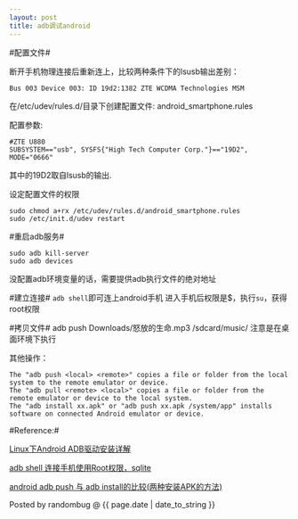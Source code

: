 ```yaml
---
layout: post
title: adb调试android
---
```


#配置文件#

断开手机物理连接后重新连上，比较两种条件下的lsusb输出差别：

	Bus 003 Device 003: ID 19d2:1382 ZTE WCDMA Technologies MSM

在\/etc\/udev\/rules.d\/目录下创建配置文件: android\_smartphone.rules

配置参数:

	#ZTE U880
	SUBSYSTEM=="usb", SYSFS{"High Tech Computer Corp."}=="19D2", MODE="0666"

其中的19D2取自lsusb的输出.

设定配置文件的权限

	sudo chmod a+rx /etc/udev/rules.d/android_smartphone.rules
	sudo /etc/init.d/udev restart

#重启adb服务#

	sudo adb kill-server
	sudo adb devices
没配置adb环境变量的话，需要提供adb执行文件的绝对地址


#建立连接#
`adb shell`即可连上android手机
进入手机后权限是$，执行`su`，获得root权限

#拷贝文件#
	adb push Downloads/怒放的生命.mp3 /sdcard/music/
注意是在桌面环境下执行

其他操作：

	The "adb push <local> <remote>" copies a file or folder from the local system to the remote emulator or device.    
	The "adb pull <remote> <local>" copies a file or folder from the remote emulator or device to the local system.    
	The "adb install xx.apk" or "adb push xx.apk /system/app" installs software on connected Android emulator or device.

#Reference:#

[Linux下Android ADB驱动安装详解](http://blog.csdn.net/zhenwenxian/article/details/5901350)

[adb shell 连接手机使用Root权限，sqlite](http://www.pocketdigi.com/20110409/238.html)

[android adb push 与 adb install的比较(两种安装APK的方法)](http://blog.csdn.net/xuxinshao/article/details/7182002)

Posted by randombug @ {{ page.date | date_to_string }}

